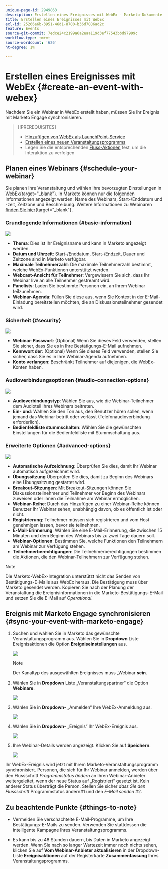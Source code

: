 ```yaml
---
unique-page-id: 2949863
description: Erstellen eines Ereignisses mit WebEx - Marketo-Dokumente - Produktdokumentation
title: Erstellen eines Ereignisses mit WebEx
exl-id: 25266a6b-3951-46d1-8700-b36d7086ad2c
feature: Events
source-git-commit: 7edce24c2199a6a2eaa119d3ef77543bbd97999c
workflow-type: tm+mt
source-wordcount: '626'
ht-degree: 1%

---
```


# Erstellen eines Ereignisses mit WebEx {#create-an-event-with-webex}

Nachdem Sie ein Webinar in WebEx erstellt haben, müssen Sie Ihr Ereignis mit Marketo Engage synchronisieren.

>[!PREREQUISITES]
>
>* [Hinzufügen von WebEx als LaunchPoint-Service](/help/marketo/product-docs/administration/additional-integrations/add-webex-as-a-launchpoint-service.md)
>* [Erstellen eines neuen Veranstaltungsprogramms](/help/marketo/product-docs/demand-generation/events/understanding-events/create-a-new-event-program.md)
>* Legen Sie die entsprechenden [Fluss-Aktionen](/help/marketo/product-docs/core-marketo-concepts/smart-campaigns/flow-actions/add-a-flow-step-to-a-smart-campaign.md) fest, um die Interaktion zu verfolgen

## Planen eines Webinars {#schedule-your-webinar}

Sie planen Ihre Veranstaltung und wählen Ihre bevorzugten Einstellungen in [WebEx](https://www.webex.com/){target="_blank"}. In Marketo können nur die folgenden Informationen angezeigt werden: Name des Webinars, Start-/Enddatum und -zeit, Zeitzone und Beschreibung. Weitere Informationen zu Webinaren [finden Sie hier](https://help.webex.com/en-us/landing/ld-7srxjs-WebexWebinars/Webex-Webinars){target="_blank"}.

### Grundlegende Informationen {#basic-information}

![](assets/create-an-event-with-webex-1.png)

* **Thema**: Dies ist Ihr Ereignisname und kann in Marketo angezeigt werden.
* **Datum und Uhrzeit**: Start-/Enddatum, Start-/Endzeit, Dauer und Zeitzone sind in Marketo verfügbar.
* **Maximale Teilnehmerzahl**: Die maximale Teilnehmerzahl bestimmt, welche WebEx-Funktionen unterstützt werden.
* **Webcast-Ansicht für Teilnehmer**: Vergewissern Sie sich, dass Ihr Webinar live an alle Teilnehmer gestreamt wird.
* **Panelists**: Laden Sie bestimmte Personen ein, an Ihrem Webinar teilzunehmen.
* **Webinar-Agenda**: Füllen Sie diese aus, wenn Sie Kontext in der E-Mail-Einladung bereitstellen möchten, die an Diskussionsteilnehmer gesendet wird.

### Sicherheit {#security}

![](assets/create-an-event-with-webex-2.png)

* **Webinar-Passwort**: (Optional) Wenn Sie dieses Feld verwenden, stellen Sie sicher, dass Sie es in Ihre Bestätigungs-E-Mail aufnehmen.
* **Kennwort der**: (Optional) Wenn Sie dieses Feld verwenden, stellen Sie sicher, dass Sie es in Ihre Webinar-Agenda aufnehmen.
* **Konto verlangen**: Beschränkt Teilnehmer auf diejenigen, die WebEx-Konten haben.

### Audioverbindungsoptionen {#audio-connection-options}

![](assets/create-an-event-with-webex-3.png)

* **Audioverbindungstyp**: Wählen Sie aus, wie die Webinar-Teilnehmer dem Audioteil Ihres Webinars beitreten.
* **Ein- und**: Wählen Sie den Ton aus, den Benutzer hören sollen, wenn jemand das Webinar betritt oder verlässt (Telefonaudioverbindung erforderlich).
* **Bedienfeldliste stummschalten**: Wählen Sie die gewünschten Einstellungen für die Bedienfeldliste mit Stummschaltung aus.

### Erweiterte Optionen {#advanced-options}

![](assets/create-an-event-with-webex-4.png)

* **Automatische Aufzeichnung**: Überprüfen Sie dies, damit Ihr Webinar automatisch aufgezeichnet wird.
* **Übungssitzung** Überprüfen Sie dies, damit zu Beginn des Webinars eine Übungssitzung gestartet wird.
* **Breakout-Sitzungen**: Mit Breakout-Sitzungen können Sie Diskussionsteilnehmer und Teilnehmer vor Beginn des Webinars zuweisen oder ihnen die Teilnahme am Webinar ermöglichen.
* **Webinar-Reihe**: Durch das Hinzufügen zu einer Webinar-Reihe können Benutzer Ihr Webinar sehen, unabhängig davon, ob es öffentlich ist oder nicht.
* **Registrierung**: Teilnehmer müssen sich registrieren und vom Host genehmigen lassen, bevor sie teilnehmen.
* **E-Mail-Erinnerung**: Wählen Sie eine E-Mail-Erinnerung, die zwischen 15 Minuten und dem Beginn des Webinars bis zu zwei Tage dauern soll.
* **Webinar-Optionen**: Bestimmen Sie, welche Funktionen den Teilnehmern am Webinar zur Verfügung stehen.
* **Teilnehmerberechtigungen**: Die Teilnehmerberechtigungen bestimmen die Aktionen, die den Webinar-Teilnehmern zur Verfügung stehen.

>[!NOTE]
>
>Die Marketo-WebEx-Integration unterstützt nicht das Senden von Bestätigungs-E-Mails aus WebEx heraus. Die Bestätigung muss über Marketo gesendet werden. Kopieren Sie nach der Planung der Veranstaltung die Ereignisinformationen in die Marketo-Bestätigungs-E-Mail und setzen Sie die E-Mail auf _Operational_.

## Ereignis mit Marketo Engage synchronisieren {#sync-your-event-with-marketo-engage}

1. Suchen und wählen Sie in Marketo das gewünschte Veranstaltungsprogramm aus. Wählen Sie in **Dropdown** Liste Ereignisaktionen die Option **Ereigniseinstellungen** aus.

   ![](assets/create-an-event-with-webex-5.png)

   >[!NOTE]
   >
   >Der Kanaltyp des ausgewählten Ereignisses muss „Webinar **sein**.

1. Wählen Sie in **Dropdown** Liste „Veranstaltungspartner“ die Option **Webinare**.

   ![](assets/create-an-event-with-webex-6.png)

1. Wählen Sie in **Dropdown-** „Anmelden“ Ihre WebEx-Anmeldung aus.

   ![](assets/create-an-event-with-webex-7.png)

1. Wählen Sie in **Dropdown-** „Ereignis“ Ihr WebEx-Ereignis aus.

   ![](assets/create-an-event-with-webex-8.png)

1. Ihre Webinar-Details werden angezeigt. Klicken Sie auf **Speichern**.

   ![](assets/create-an-event-with-webex-9.png)

Ihr WebEx-Ereignis wird jetzt mit Ihrem Marketo-Veranstaltungsprogramm synchronisiert. Personen, die sich für Ihr Webinar anmelden, werden über den Flussschritt _Programmstatus ändern_ an Ihren Webinar-Anbieter weitergeleitet, wenn der neue Status auf „Registriert“ gesetzt ist. Kein anderer Status überträgt die Person. Stellen Sie sicher _dass Sie den Flussschritt_ Programmstatus ändern#1 und den _E-Mail senden_ #2.

## Zu beachtende Punkte {#things-to-note}

* Vermeiden Sie verschachtelte E-Mail-Programme, um Ihre Bestätigungs-E-Mails zu senden. Verwenden Sie stattdessen die intelligente Kampagne Ihres Veranstaltungsprogramms.

* Es kann bis zu 48 Stunden dauern, bis Daten in Marketo angezeigt werden. Wenn Sie nach so langer Wartezeit immer noch nichts sehen, klicken Sie auf **Vom Webinar-Anbieter aktualisieren** in der Dropdown-Liste **Ereignisaktionen** auf der Registerkarte **Zusammenfassung** Ihres Veranstaltungsprogramms.
